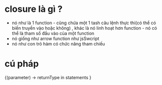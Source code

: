 # closure là gì ?
 - nó như là 1 function - cũng chứa một 1 tash câu lệnh thực thi(có thể có biến truyền vào hoặc không) , khác là nó linh hoạt hơn function - nó có thể là tham số đầu vào của một function
 - nó giống như arrow function như jsSwcript
 - nó như con trỏ hàm có chức năng tham chiếu
 
 # cú pháp
 {(parameter) -> returnType in 
    statements
}
